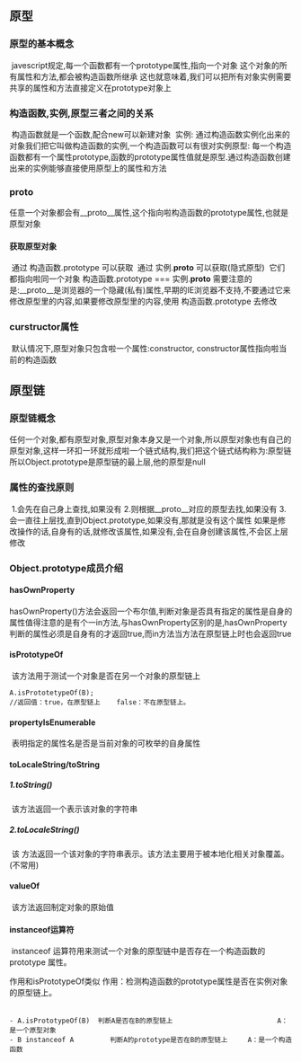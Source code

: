 ## 原型

### 原型的基本概念

​	javescript规定,每一个函数都有一个prototype属性,指向一个对象
​	这个对象的所有属性和方法,都会被构造函数所继承
​	这也就意味着,我们可以把所有对象实例需要共享的属性和方法直接定义在prototype对象上

### 构造函数,实例,原型三者之间的关系

​	构造函数就是一个函数,配合new可以新建对象
​	实例:  通过构造函数实例化出来的对象我们把它叫做构造函数的实例,一个构造函数可以有很对实例
​	原型:  每一个构造函数都有一个属性prototype,函数的prototype属性值就是原型.通过构造函数创建出来的实例能够直接使用原型上的属性和方法

### __proto__

​	任意一个对象都会有__proto__属性,这个指向啦构造函数的prototype属性,也就是原型对象

#### 	获取原型对象

​	通过  构造函数.prototype  可以获取
​	通过  实例.__proto__  可以获取(隐式原型)
​	它们都指向啦同一个对象   构造函数.prototype  === 实例.__proto__
​	需要注意的是:__proto__是浏览器的一个隐藏(私有)属性,早期的IE浏览器不支持,不要通过它来修改原型里的内容,如果要修改原型里的内容,使用 构造函数.prototype 去修改

### curstructor属性

​	默认情况下,原型对象只包含啦一个属性:constructor,  constructor属性指向啦当前的构造函数

## 原型链

### 原型链概念

​	任何一个对象,都有原型对象,原型对象本身又是一个对象,所以原型对象也有自己的原型对象,这样一环扣一环就形成啦一个链式结构,我们把这个链式结构称为:原型链
​	所以Object.prototype是原型链的最上层,他的原型是null

### 	属性的查找原则

​		1.会先在自己身上查找,如果没有
​		2.则根据__proto__对应的原型去找,如果没有
​		3.会一直往上层找,直到Object.prototype,如果没有,那就是没有这个属性
​		如果是修改操作的话,自身有的话,就修改该属性,如果没有,会在自身创建该属性,不会区上层修改

### 	Object.prototype成员介绍

#### 	hasOwnProperty

​		hasOwnProperty()方法会返回一个布尔值,判断对象是否具有指定的属性是自身的属性
​		值得注意的是有个一in方法,与hasOwnProperty区别的是,hasOwnProperty判断的属性必须是自身有的才返回true,而in方法当方法在原型链上时也会返回true

#### 	isPrototypeOf

​		该方法用于测试一个对象是否在另一个对象的原型链上
​				

```
A.isPrototetypeOf(B);
//返回值：true，在原型链上    false：不在原型链上。

```

#### propertyIsEnumerable

​		表明指定的属性名是否是当前对象的可枚举的自身属性

#### toLocaleString/toString

##### 1.toString()

​	该方法返回一个表示该对象的字符串

##### 2.toLocaleString()

​	该 方法返回一个该对象的字符串表示。该方法主要用于被本地化相关对象覆盖。(不常用)

#### valueOf

​	该方法返回制定对象的原始值

#### instanceof运算符

​	instanceof 运算符用来测试一个对象的原型链中是否存在一个构造函数的 prototype 属性。

作用和isPrototypeOf类似
​	作用：检测构造函数的prototype属性是否在实例对象的原型链上。
​		
​			

```
- A.isPrototypeOf(B)  判断A是否在B的原型链上                          A： 是一个原型对象
- B instanceof A         判断A的prototype是否在B的原型链上     A：是一个构造函数
```

